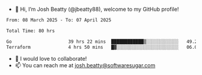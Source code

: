 - 👋 Hi, I’m Josh Beatty (@jbeatty88), welcome to my GitHub profile!

<!--START_SECTION:waka-->

```txt
From: 08 March 2025 - To: 07 April 2025

Total Time: 80 hrs

Go                     39 hrs 22 mins  ████████████▒░░░░░░░░░░░░   49.21 %
Terraform              4 hrs 50 mins   █▓░░░░░░░░░░░░░░░░░░░░░░░   06.05 %
```

<!--END_SECTION:waka-->

- 💞️ I would love to collaborate!
- 📫 You can reach me at josh.beatty@softwaresugar.com

<!---
jbeatty88/jbeatty88 is a ✨ special ✨ repository because its `README.md` (this file) appears on your GitHub profile.
You can click the Preview link to take a look at your changes.
--->
